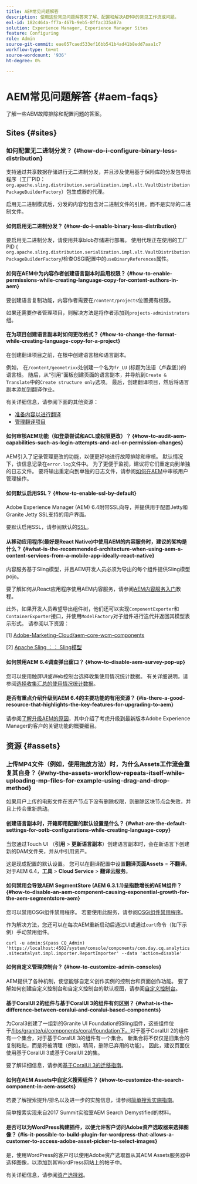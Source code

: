 ```yaml
---
title: AEM常见问题解答
description: 使用这些常见问题解答来了解、配置和解决AEM中的常见工作流或问题。
exl-id: 182c464a-ff7a-467b-9eb5-8ffac335a87a
solution: Experience Manager, Experience Manager Sites
feature: Configuring
role: Admin
source-git-commit: eae057caed533ef16bb541b4ad41b8edd7aaa1c7
workflow-type: tm+mt
source-wordcount: '936'
ht-degree: 0%

---
```


# AEM常见问题解答 {#aem-faqs}

了解一些AEM故障排除和配置问题的答案。

## Sites {#sites}

### 如何配置无二进制分发？ {#how-do-i-configure-binary-less-distribution}

支持通过共享数据存储进行无二进制分发，并且涉及使用基于保险库的分发包导出程序（工厂PID： `org.apache.sling.distribution.serialization.impl.vlt.VaultDistributionPackageBuilderFactory`）包生成器的代理。

启用无二进制模式后，分发的内容包包含对二进制文件的引用，而不是实际的二进制文件。

#### 如何启用无二进制分发？ {#how-do-i-enable-binary-less-distribution}

要启用无二进制分发，请使用共享blob存储进行部署。
使用代理正在使用的工厂PID ( `org.apache.sling.distribution.serialization.impl.vlt.VaultDistributionPackageBuilderFactory`*)*&#x200B;检查OSGI配置中的`useBinaryReferences`属性。

#### 如何在AEM中为内容作者创建语言副本时启用权限？ {#how-to-enable-permissions-while-creating-language-copy-for-content-authors-in-aem}

要创建语言复制功能，内容作者需要在`/content/projects`位置拥有权限。

如果还需要作者管理项目，则解决方法是将作者添加到`projects-administrators`组。

#### 在为项目创建语言副本时如何更改格式？ {#how-to-change-the-format-while-creating-language-copy-for-a-project}

在创建翻译项目之前，在根中创建语言根和语言副本。

例如，
在`/content/geometrixx`处创建一个名为`fr_LU` (标题为法语（卢森堡）)的语言根。 随后，从“引用”面板创建页面的语言副本，并导航到`Create & Translate`中的`Create structure only`选项。 最后，创建翻译项目，然后将语言副本添加到翻译作业。

有关详细信息，请参阅下面的其他资源：

* [准备内容以进行翻译](/help/sites-administering/tc-prep.md)
* [管理翻译项目](/help/sites-administering/tc-manage.md)

#### 如何审核AEM功能（如登录尝试和ACL或权限更改）？ {#how-to-audit-aem-capabilities-such-as-login-attempts-and-acl-or-permission-changes}

AEM引入了记录管理更改的功能，以便更好地进行故障排除和审核。 默认情况下，该信息记录在`error.log`文件中。 为了更便于监视，建议将它们重定向到单独的日志文件。
要将输出重定向到单独的日志文件，请参阅[如何在AEM](/help/sites-administering/audit-user-management-operations.md)中审核用户管理操作。

#### 如何默认启用SSL？ {#how-to-enable-ssl-by-default}

Adobe Experience Manager (AEM) 6.4附带SSL向导，并提供用于配置Jetty和Granite Jetty SSL支持的用户界面。

要默认启用SSL，请参阅默认的[SSL](/help/sites-administering/ssl-by-default.md)。

#### 从移动应用程序(最好是React Native)中使用AEM的内容服务时，建议的架构是什么？ {#what-is-the-recommended-architecture-when-using-aem-s-content-services-from-a-mobile-app-ideally-react-native}

内容服务基于Sling模型，并且AEM开发人员必须为导出的每个组件提供Sling模型pojo。

要了解如何从React应用程序使用AEM内容服务，请参阅[AEM内容服务入门](https://helpx.adobe.com/experience-manager/kt/sites/using/content-services-tutorial-use.html)教程。

此外，如果开发人员希望导出组件树，他们还可以实现`ComponentExporter`和`ContainerExporter`接口，并使用`ModelFactory`对子组件进行迭代并返回其模型表示形式。 请参阅以下资源：

[1] [Adobe-Marketing-Cloud/aem-core-wcm-components](https://github.com/Adobe-Marketing-Cloud/aem-core-wcm-components/blob/master/bundles/core/src/main/java/com/adobe/cq/wcm/core/components/internal/models/v1/PageImpl.java#L245)

[2] [Apache Sling ：： Sling模型](https://sling.apache.org/documentation/bundles/models.html)

#### 如何禁用AEM 6.4调查弹出窗口？ {#how-to-disable-aem-survey-pop-up}

您可以使用触屏UI或Web控制台选择收集使用情况统计数据。 有关详细说明，请参阅[选择收集汇总的使用情况统计数据](/help/sites-deploying/opt-in-aggregated-usage-statistics.md)。

#### 是否有重点介绍升级到AEM 6.4的主要功能的有用资源？ {#is-there-a-good-resource-that-highlights-the-key-features-for-upgrading-to-aem}

请参阅[了解升级AEM的原因](https://helpx.adobe.com/experience-manager/kt/platform-repository/using/upgrade-aem-article-understand.html)，其中介绍了考虑升级到最新版本Adobe Experience Manager的客户的关键功能的概要细目。

## 资源 {#assets}

### 上传MP4文件（例如，使用拖放方法）时，为什么Assets工作流会重复其自身？ {#why-the-assets-workflow-repeats-itself-while-uploading-mp-files-for-example-using-drag-and-drop-method}

如果用户上传的电影文件在资产节点下没有删除权限，则删除区块节点会失败，并且上传会重新启动。

#### 创建语言副本时，开箱即用配置的默认设置是什么？ {#what-are-the-default-settings-for-ootb-configurations-while-creating-language-copy}

当您通过Touch UI （**引用** > **更新语言副本**）创建语言副本时，会在新语言下创建新的DAM文件夹，并从中引用资产。

这是现成配置的默认设置。 您可以在翻译配置中设置&#x200B;**翻译页面Assets** = **不翻译**。
对于AEM 6.4，**工具** > **Cloud Service** > **翻译云服务**。

#### 如何禁用会导致AEM SegmentStore (AEM 6.3.1.1)呈指数增长的AEM组件？ {#how-to-disable-an-aem-component-causing-exponential-growth-for-the-aem-segmentstore-aem}

您可以禁用OSGi组件禁用程序。 若要使用此服务，请参阅[OSGi组件禁用程序](https://adobe-consulting-services.github.io/acs-aem-commons/features/osgi-disablers/component-disabler/index.html)。

作为解决方法，您还可以在每次AEM重新启动后通过UI或通过`curl`命令（如下示例）手动禁用组件。

`curl -u admin:$(pass CQ_Admin) 'https://localhost:4502/system/console/components/com.day.cq.analytics.sitecatalyst.impl.importer.ReportImporter' --data 'action=disable'`

#### 如何自定义管理控制台？ {#how-to-customize-admin-consoles}

AEM提供了各种机制，使您能够自定义创作实例的控制台和页面创作功能。 要了解如何创建自定义控制台和自定义控制台的默认视图，请参阅[自定义控制台](/help/sites-developing/customizing-consoles-touch.md)。

#### 基于CoralUI 2的组件与基于CoralUI 3的组件有何区别？ {#what-is-the-difference-between-coralui-and-coralui-based-components}

为Coral3创建了一组新的Granite UI Foundation的Sling组件，这些组件位于[/libs/granite/ui/components/coral/foundation下。](https://helpx.adobe.com/experience-manager/6-5/sites/developing/using/reference-materials/granite-ui/api/jcr_root/libs/granite/ui/components/coral/foundation/server.html)对于基于CoralUI 2的组件有一个集合，对于基于CoralUI 3的组件有一个集合。 新集合将不仅仅是旧集合的复制粘贴，而是将被清理（例如，精简，删除已弃用的功能）。 因此，建议页面仅使用基于CoralUI 3或基于CoralUI 2的集。

要了解详细信息，请参阅[基于CoralUI 3的迁移指南](https://helpx.adobe.com/experience-manager/6-5/sites/developing/using/reference-materials/granite-ui/api/jcr_root/libs/granite/ui/components/legacy/coral2/migration.html)。

#### 如何在AEM Assets中自定义搜索组件？ {#how-to-customize-the-search-component-in-aem-assets}

若要了解搜索提升/排名以及进一步的实施信息，请参阅[简单搜索实施指南](https://helpx.adobe.com/experience-manager/kt/sites/using/search-tutorial-develop.html)。

简单搜索实现来自2017 Summit实验室AEM Search Demystified的材料。

#### 是否可以为WordPress构建插件，以便允许客户访问Adobe资产选取器来选择图像？ {#is-it-possible-to-build-plugin-for-wordpress-that-allows-a-customer-to-access-adobe-asset-picker-to-select-images}

是，使用WordPress的客户可以使用Adobe资产选取器从其AEM Assets服务器中选择图像，以添加到其WordPress网站上的帖子中。

有关详细信息，请参阅[资产选择器](../assets/search-assets.md#assetpicker)。
